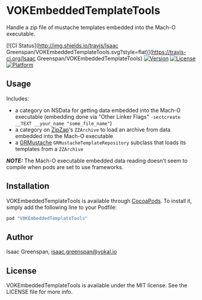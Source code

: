 # VOKEmbeddedTemplateTools

Handle a zip file of mustache templates embedded into the Mach-O executable.

[![CI Status](http://img.shields.io/travis/Isaac Greenspan/VOKEmbeddedTemplateTools.svg?style=flat)](https://travis-ci.org/Isaac Greenspan/VOKEmbeddedTemplateTools)
[![Version](https://img.shields.io/cocoapods/v/VOKEmbeddedTemplateTools.svg?style=flat)](http://cocoapods.org/pods/VOKEmbeddedTemplateTools)
[![License](https://img.shields.io/cocoapods/l/VOKEmbeddedTemplateTools.svg?style=flat)](http://cocoapods.org/pods/VOKEmbeddedTemplateTools)
[![Platform](https://img.shields.io/cocoapods/p/VOKEmbeddedTemplateTools.svg?style=flat)](http://cocoapods.org/pods/VOKEmbeddedTemplateTools)

## Usage

Includes:
- a category on NSData for getting data embedded into the Mach-O executable (embedding done via "Other Linker Flags" `-sectcreate __TEXT __your_name "some_file_name"`)
- a category on [ZipZap](https://github.com/pixelglow/zipzap)'s `ZZArchive` to load an archive from data embedded into the Mach-O executable
- a [GRMustache](https://github.com/groue/GRMustache) `GRMustacheTemplateRepository` subclass that loads its templates from a `ZZArchive`

***NOTE:*** The Mach-O executable embedded data reading doesn't seem to compile when pods are set to use frameworks.

## Installation

VOKEmbeddedTemplateTools is available through [CocoaPods](http://cocoapods.org). To install
it, simply add the following line to your Podfile:

```ruby
pod "VOKEmbeddedTemplateTools"
```

## Author

Isaac Greenspan, isaac.greenspan@vokal.io

## License

VOKEmbeddedTemplateTools is available under the MIT license. See the LICENSE file for more info.
